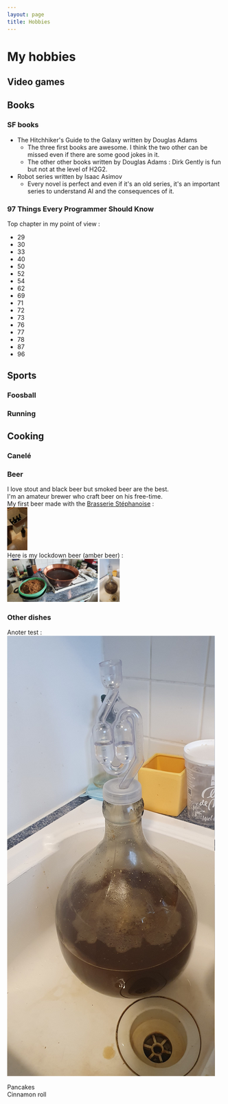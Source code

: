 ```yaml
---
layout: page
title: Hobbies
---
```


# My hobbies

## Video games

## Books

### SF books

- The Hitchhiker's Guide to the Galaxy written by Douglas Adams
    - The three first books are awesome. I think the two other can be missed even if there are some good jokes in it. 
    - The other other books written by Douglas Adams : Dirk Gently is fun but not at the level of H2G2.
- Robot series written by Isaac Asimov
    - Every novel is perfect and even if it's an old series, it's an important series to understand AI and the consequences of it.  

### 97 Things Every Programmer Should Know

Top chapter in my point of view :
- 29
- 30 
- 33
- 40
- 50
- 52
- 54
- 62
- 69
- 71
- 72
- 73
- 76
- 77
- 78
- 87
- 96

## Sports

### Foosball

### Running

## Cooking

### Canelé

### Beer

I love stout and black beer but smoked beer are the best.  
I'm an amateur brewer who craft beer on his free-time.  
My first beer made with the [Brasserie Stéphanoise](https://www.labrasseriestephanoise.com/)  :  
<img src="images/Cooking/FirstBeer.jpg" alt="First Beer" height=100 text-align="center"/>  
Here is my lockdown beer (amber beer) :  
<img src="images/Cooking/LockdownBeer1.jpg" alt="Lockdown Beer 1" height=100 text-align="center"/>
<img src="images/Cooking/LockdownBeer2.jpg" alt="Lockdown Beer 2" height=100 text-align="center"/>

### Other dishes

Anoter test : ![Lockdown Beer 2](images/Cooking/LockdownBeer2.jpg)

Pancakes   
Cinnamon roll
  